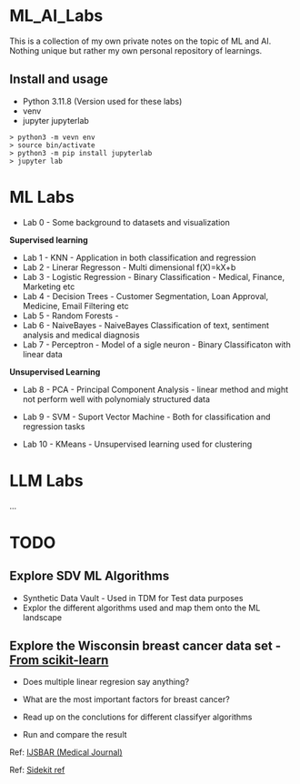 # ML_AI_Labs
This is a collection of my own private notes on the topic of ML and AI. Nothing unique but rather my own personal repository of learnings.

## Install and usage

-	Python 3.11.8 (Version used for these labs)
-	venv
-	jupyter jupyterlab

```
> python3 -m vevn env
> source bin/activate
> python3 -m pip install jupyterlab
> jupyter lab
```

# ML Labs
- Lab 0 - Some background to datasets and visualization

**Supervised learning**
- Lab 1 - KNN - Application in both classification and regression
- Lab 2 - Linerar Regresson - Multi dimensional f(X)=kX+b
- Lab 3 - Logistic Regression - Binary Classification - Medical, Finance, Marketing etc
- Lab 4 - Decision Trees - Customer Segmentation, Loan Approval, Medicine, Email Filtering etc
- Lab 5 - Random Forests - 
- Lab 6 - NaiveBayes - NaiveBayes Classification of text, sentiment analysis and medical diagnosis
- Lab 7 - Perceptron - Model of a sigle neuron - Binary Classificaton with linear data 

**Unsupervised Learning**
- Lab 8 - PCA - Principal Component Analysis - linear method and might not perform well with polynomialy structured data

- Lab 9 - SVM - Suport Vector Machine - Both for classification and regression tasks
- Lab 10 - KMeans - Unsupervised learning used for clustering



# LLM Labs
...

# TODO

## Explore SDV ML Algorithms
- Synthetic Data Vault - Used in TDM for Test data purposes
- Explor the different algorithms used and map them onto the ML landscape

## Explore the Wisconsin breast cancer data set -  [From scikit-learn](https://scikit-learn.org/stable/)
- Does multiple linear regresion say anything?
- What are the most important factors for breast cancer?

- Read up on the conclutions for different classifyer algorithms
- Run and compare the result

Ref: [IJSBAR (Medical Journal)](https://core.ac.uk/download/pdf/387567227.pdf)

Ref: [Sidekit ref](https://scikit-learn.org/stable/datasets/toy_dataset.html#breast-cancer-dataset)